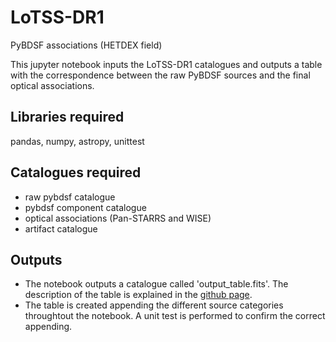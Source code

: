 # LoTSS-DR1

PyBDSF associations (HETDEX field)

This jupyter notebook inputs the LoTSS-DR1 catalogues and outputs a table with the correspondence between the raw PyBDSF sources and the final optical associations. 

## Libraries required

pandas, numpy, astropy, unittest

## Catalogues required

- raw pybdsf catalogue 
- pybdsf component catalogue
- optical associations (Pan-STARRS and WISE)
- artifact catalogue

## Outputs

- The notebook outputs a catalogue called 'output_table.fits'. The description of the table is explained in the <a href="https://laraalegre.github.io/lotss-dr1/">github page</a>.
- The table is created appending the different source categories throughtout the notebook. A unit test is performed to confirm the correct appending.  



